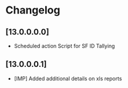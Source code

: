 # Changelog

## [13.0.0.0.0]
   - Scheduled action Script for SF ID Tallying


## [13.0.0.0.1]
   - [IMP] Added additional details on xls reports